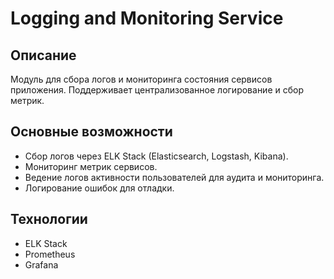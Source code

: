 # Logging and Monitoring Service

## Описание
Модуль для сбора логов и мониторинга состояния сервисов приложения. 
Поддерживает централизованное логирование и сбор метрик.

## Основные возможности
- Сбор логов через ELK Stack (Elasticsearch, Logstash, Kibana).
- Мониторинг метрик сервисов.
- Ведение логов активности пользователей для аудита и мониторинга. 
- Логирование ошибок для отладки.

## Технологии
- ELK Stack
- Prometheus
- Grafana
